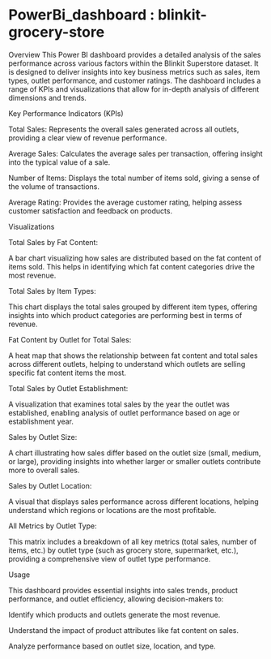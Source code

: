 # PowerBi_dashboard : blinkit-grocery-store
Overview This Power BI dashboard provides a detailed analysis of the sales performance across various factors within the Blinkit Superstore dataset. It is designed to deliver insights into key business metrics such as sales, item types, outlet performance, and customer ratings. The dashboard includes a range of KPIs and visualizations that allow for in-depth analysis of different dimensions and trends.

Key Performance Indicators (KPIs)

Total Sales: Represents the overall sales generated across all outlets, providing a clear view of revenue performance.

Average Sales: Calculates the average sales per transaction, offering insight into the typical value of a sale.

Number of Items: Displays the total number of items sold, giving a sense of the volume of transactions.

Average Rating: Provides the average customer rating, helping assess customer satisfaction and feedback on products.

Visualizations

Total Sales by Fat Content:

A bar chart visualizing how sales are distributed based on the fat content of items sold. This helps in identifying which fat content categories drive the most revenue.

Total Sales by Item Types:

This chart displays the total sales grouped by different item types, offering insights into which product categories are performing best in terms of revenue.

Fat Content by Outlet for Total Sales:

A heat map that shows the relationship between fat content and total sales across different outlets, helping to understand which outlets are selling specific fat content items the most.

Total Sales by Outlet Establishment:

A visualization that examines total sales by the year the outlet was established, enabling analysis of outlet performance based on age or establishment year.

Sales by Outlet Size:

A chart illustrating how sales differ based on the outlet size (small, medium, or large), providing insights into whether larger or smaller outlets contribute more to overall sales.

Sales by Outlet Location:

A visual that displays sales performance across different locations, helping understand which regions or locations are the most profitable.

All Metrics by Outlet Type:

This matrix includes a breakdown of all key metrics (total sales, number of items, etc.) by outlet type (such as grocery store, supermarket, etc.), providing a comprehensive view of outlet type performance.

Usage

This dashboard provides essential insights into sales trends, product performance, and outlet efficiency, allowing decision-makers to:

Identify which products and outlets generate the most revenue.

Understand the impact of product attributes like fat content on sales.

Analyze performance based on outlet size, location, and type. 
